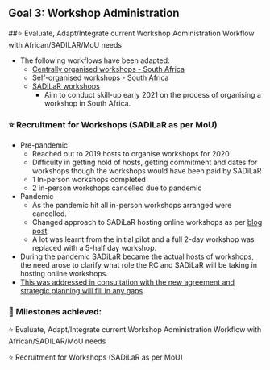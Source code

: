 ## Goal 3: Workshop Administration

##:star: Evaluate, Adapt/Integrate current Workshop Administration Workflow with African/SADILAR/MoU needs
- The following workflows have been adapted:
  - [Centrally organised workshops - South Africa](https://app.asana.com/0/1157016697286612/list)
  - [Self-organised workshops - South Africa](https://app.asana.com/0/1189471572757647/list)
  - [SADiLaR workshops](https://app.asana.com/0/1189471572757642/list)
    - Aim to conduct skill-up early 2021 on the process of organising a workshop in South Africa. 
### :star: Recruitment for Workshops (SADiLaR as per MoU)
- Pre-pandemic
    - Reached out to 2019 hosts to organise workshops for 2020
    - Difficulty in getting hold of hosts, getting commitment and dates for workshops though the workshops would have been paid by SADiLaR
  - 1 In-person workshops completed
  - 2 in-person workshops cancelled due to pandemic
- Pandemic
    - As the pandemic hit all in-person workshops arranged were cancelled.
    - Changed approach to SADiLaR hosting online workshops as per [blog post](https://carpentries.org/blog/2020/05/south-africa-online-workshop/)
     - A lot was learnt from the initial pilot and a full 2-day workshop was replaced with a 5-half day workshop. 
- During the pandemic SADiLaR became the actual hosts of workshops, the need arose to clarify what role the RC and SADiLaR will be taking in hosting online workshops.
 - [This was addressed in consultation with the new agreement and strategic planning will fill in any gaps](https://docs.google.com/spreadsheets/d/1d7iTxamHS-yBffDYSBBdPOLpqblQRUHg_oHOWvRDsFw/edit#gid=0)

### :large_blue_diamond: Milestones achieved:
:star: Evaluate, Adapt/Integrate current Workshop Administration Workflow with African/SADILAR/MoU needs

:star: Recruitment for Workshops (SADiLaR as per MoU)
